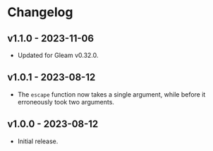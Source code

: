 # Changelog

## v1.1.0 - 2023-11-06

- Updated for Gleam v0.32.0.

## v1.0.1 - 2023-08-12

- The `escape` function now takes a single argument, while before it erroneously
  took two arguments.

## v1.0.0 - 2023-08-12

- Initial release.
